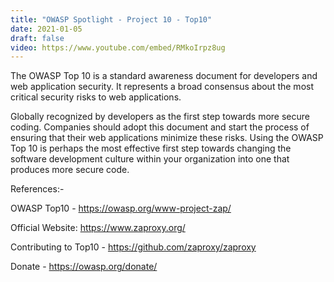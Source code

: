 ```yaml
---
title: "OWASP Spotlight - Project 10 - Top10"
date: 2021-01-05
draft: false
video: https://www.youtube.com/embed/RMkoIrpz8ug
---
```


The OWASP Top 10 is a standard awareness document for developers and web application security. It represents a broad consensus about the most critical security risks to web applications.

Globally recognized by developers as the first step towards more secure coding. Companies should adopt this document and start the process of ensuring that their web applications minimize these risks. Using the OWASP Top 10 is perhaps the most effective first step towards changing the software development culture within your organization into one that produces more secure code.

References:-

OWASP Top10 - https://owasp.org/www-project-zap/​

Official Website: https://www.zaproxy.org/​

Contributing to Top10 - https://github.com/zaproxy/zaproxy​

Donate - https://owasp.org/donate/